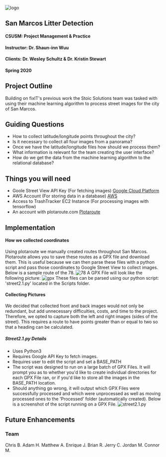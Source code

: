 ![logo](https://github.com/mower003/cis490_2020_project/blob/master/img/StoicSolutionsTextAboveLogoSmall.png) 

## San Marcos Litter Detection
#### CSUSM: Project Management & Practice
#### Instructor: Dr. Shaun-inn Wuu
#### Clients: Dr. Wesley Schultz & Dr. Kristin Stewart
#### Spring 2020 

## Project Outline
Building on fixIT's previous work the Stoic Solutions team was tasked with using their machine learning algorithm to process street images for the city of San Marcos.

## Guiding Questions

* How to collect latitude/longitude points throughout the city?
* Is it necessary to collect all four images from a panorama?
* Once we have the latitude/longitude files how should we process them?
* What information is relevant for the team creating the user interface?
* How do we get the data from the machine learning algorithm to the relational database?

## Things you will need
* Goole Street View API Key (For fetching images) [Google Cloud Platform](https://cloud.google.com/)
* AWS Account (For storing data in a database) [AWS](https://aws.amazon.com/)
* Access to TrashTracker EC2 Instance (For processing images with tensorflow)
* An account with plotaroute.com [Plotaroute](https://www.plotaroute.com/routeplanner)

## Implementation
#### How we collected coordinates
Using plotaroute we manually created routes throughout San Marcos. Plotaroute allows you to save these routes as a GPX file and download them. This is useful because we can then parse these files with a python script and pass those coordinates to Google Street View to collect images. Below is a sample route of the 78.
![78](https://github.com/mower003/cis490_2020_project/blob/master/img/ca78img.png)
A GPX File will look like the following picture:
![gpx](https://github.com/mower003/cis490_2020_project/blob/master/img/gpxSample.png)
These files can be parsed using our python script: 'street2.1.py' located in the Scripts folder.
#### Collecting Pictures
We decided that collected front and back images would not only be redundant, but add unnecessary difficulties, costs, and time to the project. Therefore, we opted to capture both the left and right images (sides of the street). This requires a route to have points greater than or equal to two so that a heading can be calculated. 
##### Street2.1.py Details
* Uses Python3
* Requires Google API Key to fetch images.
* Requires user to edit the script and set a BASE_PATH
* The script was designed to run on a large batch of GPX Files. It will prompt you as to whether you'd like to create individual directories for each GPX File ran, or if you'd like to store all the images in the BASE_PATH location.
* Should anything go wrong, it will output which GPX Files were successfully processed and which were unprocessed as well as moving processed ones to the 'Processed' folder (automatically created).
Below is a screenshot of the script running on a GPX File.
![street2.1.py](https://github.com/mower003/cis490_2020_project/blob/master/img/street2.1img.png)

## Future Enhancements

### Team
Chris B.
Adam H.
Matthew A.
Enrique J.
Brian R.
Jerry C.
Jordan M.
Connor M.
